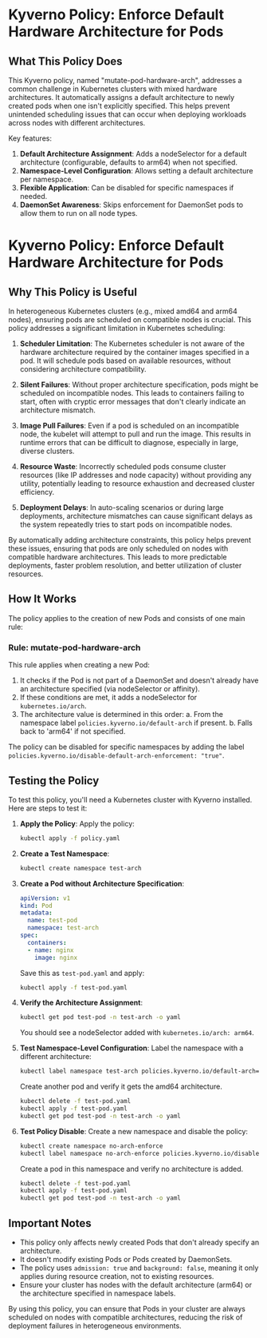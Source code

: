 # Kyverno Policy: Enforce Default Hardware Architecture for Pods

## What This Policy Does

This Kyverno policy, named "mutate-pod-hardware-arch", addresses a common challenge in Kubernetes clusters with mixed hardware architectures. It automatically assigns a default architecture to newly created pods when one isn't explicitly specified. This helps prevent unintended scheduling issues that can occur when deploying workloads across nodes with different architectures.

Key features:
1. **Default Architecture Assignment**: Adds a nodeSelector for a default architecture (configurable, defaults to arm64) when not specified.
2. **Namespace-Level Configuration**: Allows setting a default architecture per namespace.
3. **Flexible Application**: Can be disabled for specific namespaces if needed.
4. **DaemonSet Awareness**: Skips enforcement for DaemonSet pods to allow them to run on all node types.

# Kyverno Policy: Enforce Default Hardware Architecture for Pods

## Why This Policy is Useful

In heterogeneous Kubernetes clusters (e.g., mixed amd64 and arm64 nodes), ensuring pods are scheduled on compatible nodes is crucial. This policy addresses a significant limitation in Kubernetes scheduling:

1. **Scheduler Limitation**: The Kubernetes scheduler is not aware of the hardware architecture required by the container images specified in a pod. It will schedule pods based on available resources, without considering architecture compatibility.

2. **Silent Failures**: Without proper architecture specification, pods might be scheduled on incompatible nodes. This leads to containers failing to start, often with cryptic error messages that don't clearly indicate an architecture mismatch.

3. **Image Pull Failures**: Even if a pod is scheduled on an incompatible node, the kubelet will attempt to pull and run the image. This results in runtime errors that can be difficult to diagnose, especially in large, diverse clusters.

4. **Resource Waste**: Incorrectly scheduled pods consume cluster resources (like IP addresses and node capacity) without providing any utility, potentially leading to resource exhaustion and decreased cluster efficiency.

5. **Deployment Delays**: In auto-scaling scenarios or during large deployments, architecture mismatches can cause significant delays as the system repeatedly tries to start pods on incompatible nodes.

By automatically adding architecture constraints, this policy helps prevent these issues, ensuring that pods are only scheduled on nodes with compatible hardware architectures. This leads to more predictable deployments, faster problem resolution, and better utilization of cluster resources.

## How It Works

The policy applies to the creation of new Pods and consists of one main rule:

### Rule: mutate-pod-hardware-arch

This rule applies when creating a new Pod:

1. It checks if the Pod is not part of a DaemonSet and doesn't already have an architecture specified (via nodeSelector or affinity).
2. If these conditions are met, it adds a nodeSelector for `kubernetes.io/arch`.
3. The architecture value is determined in this order:
   a. From the namespace label `policies.kyverno.io/default-arch` if present.
   b. Falls back to 'arm64' if not specified.

The policy can be disabled for specific namespaces by adding the label `policies.kyverno.io/disable-default-arch-enforcement: "true"`.

## Testing the Policy

To test this policy, you'll need a Kubernetes cluster with Kyverno installed. Here are steps to test it:

1. **Apply the Policy**:
   Apply the policy:
   ```bash
   kubectl apply -f policy.yaml
   ```

2. **Create a Test Namespace**:
   ```bash
   kubectl create namespace test-arch
   ```

3. **Create a Pod without Architecture Specification**:
   ```yaml
   apiVersion: v1
   kind: Pod
   metadata:
     name: test-pod
     namespace: test-arch
   spec:
     containers:
     - name: nginx
       image: nginx
   ```
   Save this as `test-pod.yaml` and apply:
   ```bash
   kubectl apply -f test-pod.yaml
   ```

4. **Verify the Architecture Assignment**:
   ```bash
   kubectl get pod test-pod -n test-arch -o yaml
   ```
   You should see a nodeSelector added with `kubernetes.io/arch: arm64`.

5. **Test Namespace-Level Configuration**:
   Label the namespace with a different architecture:
   ```bash
   kubectl label namespace test-arch policies.kyverno.io/default-arch=amd64
   ```
   Create another pod and verify it gets the amd64 architecture.
   ```bash
   kubectl delete -f test-pod.yaml
   kubectl apply -f test-pod.yaml
   kubectl get pod test-pod -n test-arch -o yaml
   ```

6. **Test Policy Disable**:
   Create a new namespace and disable the policy:
   ```bash
   kubectl create namespace no-arch-enforce
   kubectl label namespace no-arch-enforce policies.kyverno.io/disable-default-arch-enforcement=true
   ```
   Create a pod in this namespace and verify no architecture is added.
   ```bash
   kubectl delete -f test-pod.yaml
   kubectl apply -f test-pod.yaml
   kubectl get pod test-pod -n test-arch -o yaml
   ```

## Important Notes

- This policy only affects newly created Pods that don't already specify an architecture.
- It doesn't modify existing Pods or Pods created by DaemonSets.
- The policy uses `admission: true` and `background: false`, meaning it only applies during resource creation, not to existing resources.
- Ensure your cluster has nodes with the default architecture (arm64) or the architecture specified in namespace labels.

By using this policy, you can ensure that Pods in your cluster are always scheduled on nodes with compatible architectures, reducing the risk of deployment failures in heterogeneous environments.
